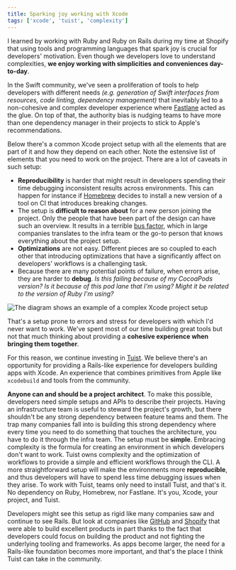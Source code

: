 ```yaml
---
title: Sparking joy working with Xcode
tags: ['xcode', 'tuist', 'complexity']
---
```


I learned by working with Ruby and Ruby on Rails during my time at Shopify that using tools and programming languages that spark joy is crucial for developers' motivation. Even though we developers love to understand complexities, **we enjoy working with simplicities and conveniences day-to-day**.

In the Swift community, we've seen a proliferation of tools to help developers with different needs _(e.g. generation of Swift interfaces from resources, code linting, dependency management)_ that inevitably led to a non-cohesive and complex developer experience where [Fastlane](https://github.com/fastlane) acted as the glue. On top of that, the authority bias is nudging teams to have more than one dependency manager in their projects to stick to Apple's recommendations.

Below there's a common Xcode project setup with all the elements that are part of it and how they depend on each other. Note the estensive list of elements that you need to work on the project. There are a lot of caveats in such setup:

- **Reproducibility** is harder that might result in developers spending their time debugging inconsistent results across environments. This can happen for instance if [Homebrew](https://brew.sh) decides to install a new version of a tool on CI that introduces breaking changes.
- The setup is **difficult to reason about** for a new person joining the project. Only the people that have been part of the design can have such an overview. It results in a terrible [bus factor](https://en.wikipedia.org/wiki/Bus_factor), which in large companies translates to the infra team or the go-to person that knows everything about the project setup.
- **Optimizations** are not easy. Different pieces are so coupled to each other that introducing optimizations that have a significantly affect on developers' workflows is a challenging task.
- Because there are many potential points of failure, when errors arise, they are harder to **debug**. _Is this failing because of my CocoaPods version? Is it because of this pod lane that I'm using? Might it be related to the version of Ruby I'm using?_

![The diagram shows an example of a complex Xcode project setup](/images/posts/complex-setup.png)

That's a setup prone to errors and stress for developers with which I'd never want to work. We've spent most of our time building great tools but not that much thinking about providing a **cohesive experience when bringing them together**.

For this reason, we continue investing in [Tuist](https://tuist.io). We believe there's an opportunity for providing a Rails-like experience for developers building apps with Xcode. An experience that combines primitives from Apple like `xcodebuild` and tools from the community.

**Anyone can and should be a project architect**. To make this possible, developers need simple setups and APIs to describe their projects. Having an infrastructure team is useful to steward the project's growth, but there shouldn't be any strong dependency between feature teams and them. The trap many companies fall into is building this strong dependency where every time you need to do something that touches the architecture, you have to do it through the infra team. The setup must be **simple**. Embracing complexity is the formula for creating an environment in which developers don't want to work. Tuist owns complexity and the optimization of workflows to provide a simple and efficient workflows through the CLI. A more straightforward setup will make the environments more **reproducible**, and thus developers will have to spend less time debugging issues when they arise. To work with Tuist, teams only need to install Tuist, and that's it. No dependency on Ruby, Homebrew, nor Fastlane. It's you, Xcode, your project, and Tuist.

Developers might see this setup as rigid like many companies saw and continue to see Rails. But look at companies like [GitHub](https://github.com) and [Shopify](https://shopify.com) that were able to build excellent products in part thanks to the fact that developers could focus on building the product and not fighting the underlying tooling and frameworks. As apps become larger, the need for a Rails-like foundation becomes more important, and that's the place I think Tuist can take in the community.
